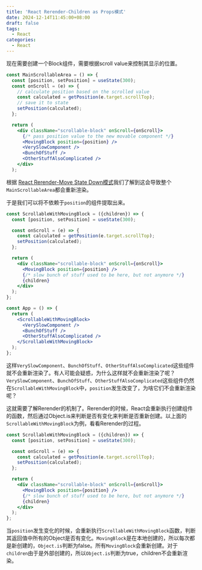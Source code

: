 ```yaml
---
title: 'React Rerender-Children as Props模式'
date: 2024-12-14T11:45:00+08:00
draft: false
tags: 
  - React
categories:
  - React
---
```


现在需要创建一个Block组件，需要根据scroll value来控制其显示的位置。

```jsx
const MainScrollableArea = () => {
  const [position, setPosition] = useState(300);
  const onScroll = (e) => {
    // calculate position based on the scrolled value 
    const calculated = getPosition(e.target.scrollTop); 
    // save it to state
    setPosition(calculated);
  };

  return (
    <div className="scrollable-block" onScroll={onScroll}>
      {/* pass position value to the new movable component */}
      <MovingBlock position={position} />
      <VerySlowComponent />
      <BunchOfStuff />
      <OtherStuffAlsoComplicated />
    </div>
  );
```

根据 [React Rerender-Move State Down模式](./React%20Rerender-Move%20State%20Down模式.md)我们了解到这会导致整个`MainScrollableArea`都会重新渲染。

于是我们可以将不依赖于`position`的组件提取出来。

```jsx
const ScrollableWithMovingBlock = ({children}) => {
  const [position, setPosition] = useState(300);

  const onScroll = (e) => {
    const calculated = getPosition(e.target.scrollTop); 
    setPosition(calculated);
  };

  return (
    <div className="scrollable-block" onScroll={onScroll}>
      <MovingBlock position={position} />
      {/* slow bunch of stuff used to be here, but not anymore */}
      {children}
    </div>
  );
};
```

```jsx
const App = () => { 
  return (
    <ScrollableWithMovingBlock>
      <VerySlowComponent />
      <BunchOfStuff />
      <OtherStuffAlsoComplicated />
    </ScrollableWithMovingBlock>
  );
};
```

这样`VerySlowComponent`、`BunchOfStuff`、`OtherStuffAlsoComplicated`这些组件就不会重新渲染了。有人可能会疑惑，为什么这样就不会重新渲染了呢？`VerySlowComponent`、`BunchOfStuff`、`OtherStuffAlsoComplicated`这些组件仍然在`ScrollableWithMovingBlock`中，`position`发生改变了，为啥它们不会重新渲染呢？

这就需要了解Rerender的机制了。Rerender的时候，React会重新执行创建组件的函数，然后通过Object.is来判断是否有变化来判断是否重新创建。以上面的`ScrollableWithMovingBlock`为例，看看Rerender的过程。

```jsx
const ScrollableWithMovingBlock = ({children}) => {
  const [position, setPosition] = useState(300);

  const onScroll = (e) => {
    const calculated = getPosition(e.target.scrollTop); 
    setPosition(calculated);
  };

  return (
    <div className="scrollable-block" onScroll={onScroll}>
      <MovingBlock position={position} />
      {/* slow bunch of stuff used to be here, but not anymore */}
      {children}
    </div>
  );
};
```

当`position`发生变化的时候，会重新执行`ScrollableWithMovingBlock`函数，判断其返回值中所有的Object是否有变化。`MovingBlock`是在本地创建的，所以每次都是新创建的，`Object.is`判断为false。所有`MovingBlock`会重新创建。对于`children`由于是外部创建的，所以`Object.is`判断为true，children不会重新渲染。